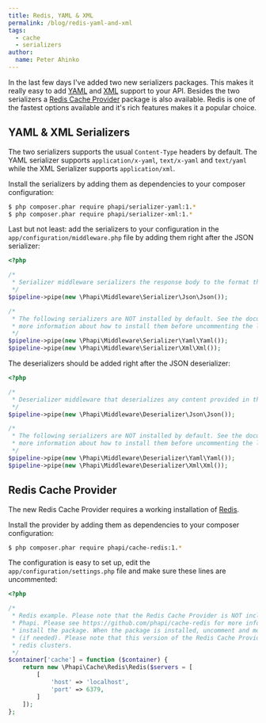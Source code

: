 ```yaml
---
title: Redis, YAML & XML
permalink: /blog/redis-yaml-and-xml
tags:
  - cache
  - serializers
author:
  name: Peter Ahinko
---
```


In the last few days I've added two new serializers packages. This makes it really easy to add [YAML](/docs/serializers/yaml/) and [XML](/docs/serializers/xml/) support to your API. Besides the two serializers a [Redis Cache Provider](/docs/cache/redis/) package is also available. Redis is one of the fastest options available and it's rich features makes it a popular choice.

<!--more-->

## YAML & XML Serializers
The two serializers supports the usual <code>Content-Type</code> headers by default. The YAML serializer supports <code>application/x-yaml</code>, <code>text/x-yaml</code> and <code>text/yaml</code> while the XML Serializer supports <code>application/xml</code>.

Install the serializers by adding them as dependencies to your composer configuration:

```bash
$ php composer.phar require phapi/serializer-yaml:1.*
$ php composer.phar require phapi/serializer-xml:1.*
```

Last but not least: add the serializers to your configuration in the <code>app/configuration/middleware.php</code> file by adding them right after the JSON serializer:

```php
<?php

/*
 * Serializer middleware serializers the response body to the format that the client prefers
 */
$pipeline->pipe(new \Phapi\Middleware\Serializer\Json\Json());

/*
 * The following serializers are NOT installed by default. See the documentation for
 * more information about how to install them before uncommenting the line(s) below.
 */
$pipeline->pipe(new \Phapi\Middleware\Serializer\Yaml\Yaml());
$pipeline->pipe(new \Phapi\Middleware\Serializer\Xml\Xml());
```

The deserializers should be added right after the JSON deserializer:

```php
<?php

/*
 * Deserializer middleware that deserializes any content provided in the request.
 */
$pipeline->pipe(new \Phapi\Middleware\Deserializer\Json\Json());

/*
 * The following serializers are NOT installed by default. See the documentation for
 * more information about how to install them before uncommenting the line(s) below.
 */
$pipeline->pipe(new \Phapi\Middleware\Deserializer\Yaml\Yaml());
$pipeline->pipe(new \Phapi\Middleware\Deserializer\Xml\Xml());

```

## Redis Cache Provider
The new Redis Cache Provider requires a working installation of [Redis](http://redis.io).

Install the provider by adding them as dependencies to your composer configuration:

```bash
$ php composer.phar require phapi/cache-redis:1.*
```

The configuration is easy to set up, edit the <code>app/configuration/settings.php</code> file and make sure these lines are uncommented:

```php
<?php

/*
 * Redis example. Please note that the Redis Cache Provider is NOT included by default by
 * Phapi. Please see https://github.com/phapi/cache-redis for more information about how to
 * install the package. When the package is installed, uncomment and modify host and port
 * (if needed). Please note that this version of the Redis Cache Provider does NOT support
 * redis clusters.
 */
$container['cache'] = function ($container) {
    return new \Phapi\Cache\Redis\Redis($servers = [
        [
            'host' => 'localhost',
            'port' => 6379,
        ]
    ]);
};

```
